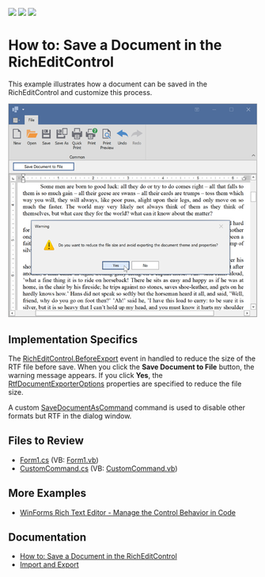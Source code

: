 <!-- default badges list -->
![](https://img.shields.io/endpoint?url=https://codecentral.devexpress.com/api/v1/VersionRange/128611105/22.2.3%2B)
[![](https://img.shields.io/badge/Open_in_DevExpress_Support_Center-FF7200?style=flat-square&logo=DevExpress&logoColor=white)](https://supportcenter.devexpress.com/ticket/details/E1401)
[![](https://img.shields.io/badge/📖_How_to_use_DevExpress_Examples-e9f6fc?style=flat-square)](https://docs.devexpress.com/GeneralInformation/403183)
<!-- default badges end -->

# How to: Save a Document in the RichEditControl

This example illustrates how a document can be saved in the RichEditControl and customize this process.

![application image](./media/image.png)

## Implementation Specifics

The [RichEditControl.BeforeExport](https://docs.devexpress.com/WindowsForms/DevExpress.XtraRichEdit.RichEditControl.BeforeExport) event in handled to reduce the size of the RTF file before save. When you click the **Save Document to File** button, the warning message appears. If you click **Yes**, the [RtfDocumentExporterOptions](https://docs.devexpress.com/OfficeFileAPI/DevExpress.XtraRichEdit.Export.RtfDocumentExporterOptions) properties are specified to reduce the file size.

A custom [SaveDocumentAsCommand](https://docs.devexpress.com/OfficeFileAPI/DevExpress.XtraRichEdit.Commands.SaveDocumentAsCommand) command is used to disable other formats but RTF in the dialog window.

## Files to Review

* [Form1.cs](./CS/SaveDocument/Form1.cs) (VB: [Form1.vb](./VB/SaveDocument/Form1.vb))
* [CustomCommand.cs](./CS/SaveDocument/CustomCommand.cs) (VB: [CustomCommand.vb](./VB/SaveDocument/CustomCommand.vb))

## More Examples

* [WinForms Rich Text Editor - Manage the Control Behavior in Code](https://github.com/DevExpress-Examples/winforms-richeditcontrol-common-api)

## Documentation

* [How to: Save a Document in the RichEditControl](https://docs.devexpress.com/WindowsForms/5889/controls-and-libraries/rich-text-editor/examples/files/how-to-save-a-document-in-the-rich-edit-control)
* [Import and Export](https://docs.devexpress.com/WindowsForms/9333/controls-and-libraries/rich-text-editor/import-and-export)